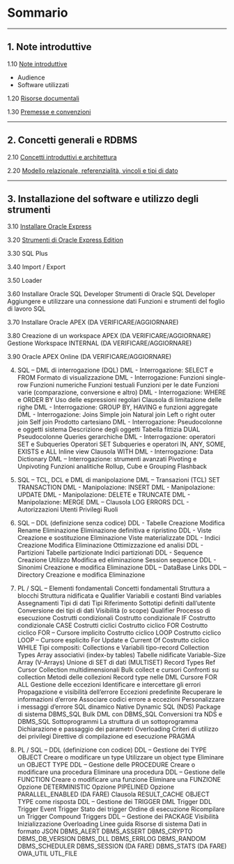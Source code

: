 # Sommario

-----------------------------------
## 1. Note introduttive

1.10 [Note introduttive](https://github.com/pmarconcini/DB_Oracle_Corso_Base/edit/master/110_note_introduttive.md)
- Audience
- Software utilizzati

1.20 [Risorse documentali](https://github.com/pmarconcini/DB_Oracle_Corso_Base/blob/master/120_risorse_documentali)

1.30 [Premesse e convenzioni](https://github.com/pmarconcini/DB_Oracle_Corso_Base/blob/master/130_premesse_e_convenzioni.md) 

-----------------------------------
## 2. Concetti generali e RDBMS

2.10 [Concetti introduttivi e architettura](https://github.com/pmarconcini/DB_Oracle_Corso_Base/blob/master/210_concetti_introduttivi_e_architettura.md)

2.20 [Modello relazionale, referenzialità, vincoli e tipi di dato](https://github.com/pmarconcini/DB_Oracle_Corso_Base/edit/master/220_modello_relazionale_referenzialita_vincoli_tipi.md)

-----------------------------------
## 3.	Installazione del software e utilizzo degli strumenti

3.10 [Installare Oracle Express](https://github.com/pmarconcini/DB_Oracle_Corso_Base/blob/master/310_installare_oracle_express.md)

3.20 [Strumenti di Oracle Express Edition](https://github.com/pmarconcini/DB_Oracle_Corso_Base/blob/master/320_strumenti_oracle_express.md)

3.30
SQL Plus

3.40 Import / Export

3.50
Loader

3.60
Installare Oracle SQL Developer
Strumenti di Oracle SQL Developer
Aggiungere e utilizzare una connessione dati
Funzioni e strumenti del foglio di lavoro SQL

3.70
Installare Oracle APEX (DA VERIFICARE/AGGIORNARE)

3.80
Creazione di un workspace APEX (DA VERIFICARE/AGGIORNARE)
Gestione Workspace INTERNAL (DA VERIFICARE/AGGIORNARE)

3.90
Oracle APEX Online (DA VERIFICARE/AGGIORNARE)



4.	SQL – DML di interrogazione (DQL)
DML - Interrogazione: SELECT e FROM
  Formato di visualizzazione
DML - Interrogazione: Funzioni single-row
  Funzioni numeriche
  Funzioni testuali
  Funzioni per le date
  Funzioni varie (comparazione, conversione e altro)
DML - Interrogazione: WHERE e ORDER BY
  Uso delle espressioni regolari
  Clausola di limitazione delle righe
DML - Interrogazione: GROUP BY, HAVING e funzioni aggregate
DML - Interrogazione: Joins
  Simple join
  Natural join
  Left o right outer join
  Self join
  Prodotto cartesiano
DML - Interrogazione: Pseudocolonne e oggetti sistema
  Descrizione degli oggetti
  Tabella fittizia DUAL
  Pseudocolonne
  Queries gerarchiche
DML - Interrogazione: operatori SET e Subqueries
  Operatori SET
  Subqueries e operatori IN, ANY, SOME, EXISTS e ALL
  Inline view
  Clausola WITH
DML - Interrogazione: Data Dictionary
DML – Interrogazione: strumenti avanzati
  Pivoting e Unpivoting
  Funzioni analitiche
  Rollup, Cube e Grouping
  Flashback

5.	SQL – TCL, DCL e DML di manipolazione
DML – Transazioni (TCL)
  SET TRANSACTION
DML - Manipolazione: INSERT
DML - Manipolazione: UPDATE
DML - Manipolazione: DELETE e TRUNCATE
DML - Manipolazione: MERGE
DML – Clausola LOG ERRORS
DCL - Autorizzazioni
  Utenti
  Privilegi
  Ruoli

6.	SQL – DDL (definizione senza codice)
DDL - Tabelle
  Creazione
  Modifica
  Rename
  Eliminazione
  Eliminazione definitiva e ripristino
DDL - Viste
  Creazione e sostituzione
  Eliminazione
  Viste materializzate
DDL - Indici
  Creazione
  Modifica
  Eliminazione
  Ottimizzazione ed analisi
DDL - Partizioni
  Tabelle partizionate
  Indici partizionati
DDL - Sequence
  Creazione
  Utilizzo
  Modifica ed eliminazione
  Session sequence
DDL - Sinonimi
  Creazione e modifica
  Eliminazione
DDL – DataBase Links
DDL – Directory
  Creazione e modifica
  Eliminazione

7.	PL / SQL – Elementi fondamentali
Concetti fondamentali
  Struttura a blocchi
  Struttura nidificata e Qualifier
  Variabili e costanti
  Bind variables
  Assegnamenti
  Tipi di dati
  Tipi Riferimento
  Sottotipi definiti dall’utente
  Conversione dei tipi di dati
  Visibilità (o scope)
  Qualifier
  Processo di esecuzione
Costrutti condizionali
  Costrutto condizionale IF
  Costrutto condizionale CASE
Costrutti ciclici
  Costrutto ciclico FOR
  Costrutto ciclico FOR – Cursore implicito
  Costrutto ciclico LOOP
  Costrutto ciclico LOOP – Cursore esplicito
  For Update e Current Of
  Costrutto ciclico WHILE
Tipi compositi: Collections e Variabili tipo-record
  Collection Types
  Array associativi (index-by tables)
  Tabelle nidificate
  Variable-Size Array (V-Arrays)
  Unione di SET di dati (MULTISET)
  Record Types
  Ref Cursor
  Collection multidimensionali
  Bulk collect e cursori
  Confronti su collection
  Metodi delle collezioni
  Record type nelle DML
  Cursore FOR ALL
Gestione delle eccezioni
  Identificare e intercettare gli errori
  Propagazione e visibilità dell’errore
  Eccezioni predefinite
  Recuperare le informazioni d’errore
  Associare codici errore a eccezioni
  Personalizzare i messaggi d’errore
SQL dinamico
  Native Dynamic SQL (NDS)
  Package di sistema DBMS_SQL
  Bulk DML con DBMS_SQL
  Conversioni tra NDS e DBMS_SQL
  Sottoprogrammi
  La struttura di un sottoprogramma
  Dichiarazione e passaggio dei parametri
  Overloading
  Criteri di utilizzo dei privilegi
  Direttive di compilazione ed esecuzione
  PRAGMA

8.	PL / SQL – DDL (definizione con codice)
DDL – Gestione dei TYPE OBJECT
  Creare o modificare un type
  Utilizzare un object type
  Eliminare un OBJECT TYPE
DDL – Gestione delle PROCEDURE
  Creare o modificare una procedura
  Eliminare una procedura
DDL – Gestione delle FUNCTION
  Creare o modificare una funzione
  Eliminare una FUNZIONE
  Opzione DETERMINISTIC
  Opzione PIPELINED
  Opzione PARALLEL_ENABLED (DA FARE)
  Clausola RESULT_CACHE
  OBJECT TYPE come risposta
DDL – Gestione dei TRIGGER
  DML Trigger
  DDL Trigger
  Event Trigger
  Stato dei trigger
  Ordine di esecuzione
  Ricompilare un Trigger
  Compound Triggers
DDL – Gestione dei PACKAGE
  Visibilità
  Inizializzazione
  Overloading
  Linee guida
Risorse di sistema
  Dati in formato JSON
  DBMS_ALERT
  DBMS_ASSERT
  DBMS_CRYPTO
  DBMS_DB_VERSION
  DBMS_DLL
  DBMS_ERRLOG
  DBMS_RANDOM
  DBMS_SCHEDULER
  DBMS_SESSION (DA FARE)
  DBMS_STATS (DA FARE)
  OWA_UTIL
  UTL_FILE

